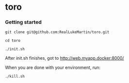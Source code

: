 # toro

### Getting started 

`git clone git@github.com:RealLukeMartin/toro.git`

`cd toro`

`./init.sh`



After init.sh finishes, got to http://web.myapp.docker:8000/


When you are done with your environment, run:

`./kill.sh`

